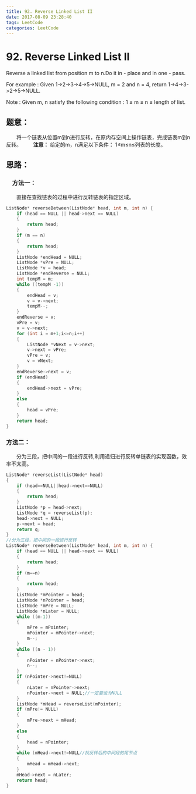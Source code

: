 ```yaml
---
title: 92. Reverse Linked List II
date: 2017-08-09 23:28:40
tags: LeetCode
categories: LeetCode
---
```


# 92. Reverse Linked List II

Reverse a linked list from position m to n.Do it in - place and in one - pass.

For example :
Given 1->2->3->4->5->NULL, m = 2 and n = 4,
return 1->4->3->2->5->NULL.

Note :
Given m, n satisfy the following condition :
1 ≤ m ≤ n ≤ length of list.

<!--more-->

## 题意：

　　将一个链表从位置m到n进行反转，在原内存空间上操作链表，完成链表m到n反转。
　　**注意：** 给定的m，n满足以下条件： 1≤m≤n≤列表的长度。 

## 思路：

### 　方法一：

　　直接在查找链表的过程中进行反转链表的指定区域。

```c++
ListNode* reverseBetween(ListNode* head, int m, int n) {
	if (head == NULL || head->next == NULL)
	{
		return head;
	}
	if (m == n)
	{
		return head;
	}
	ListNode *endHead = NULL;
	ListNode *vPre = NULL;
	ListNode *v = head;
	ListNode *endReverse = NULL;
	int tempM = m;
	while ((tempM -1))
	{
		endHead = v;
		v = v->next;
		tempM--;
	}
	endReverse = v;
	vPre = v;
	v = v->next;
	for (int i = m+1;i<=n;i++)
	{
		ListNode *vNext = v->next;
		v->next = vPre;
		vPre = v;
		v = vNext;
	}
	endReverse->next = v;
	if (endHead)
	{
		endHead->next = vPre;
	}
	else
	{
		head = vPre;
	}
	return head;
}
```

###  方法二：

　　分为三段，把中间的一段进行反转,利用递归进行反转单链表的实现函数，效率不太高。

```c++
ListNode* reverseList(ListNode* head)
{
	if (head==NULL||head->next==NULL)
	{
		return head;
	}
	ListNode *p = head->next;
	ListNode *q = reverseList(p);
	head->next = NULL;
	p->next = head;
	return q;
}
//分为三段，把中间的一段进行反转
ListNode* reverseBetween(ListNode* head, int m, int n) {
	if (head == NULL || head->next == NULL)
	{
		return head;
	}
	if (m==n)
	{
		return head;
	}
	ListNode *mPointer = head;
	ListNode *nPointer = head;
	ListNode *mPre = NULL;
	ListNode *nLater = NULL;
	while ((m-1))
	{
		mPre = mPointer;
		mPointer = mPointer->next;
		m--;
	}
	while ((n - 1))
	{
		nPointer = nPointer->next;
		n--;
	}
	if (nPointer->next!=NULL)
	{
		nLater = nPointer->next;
		nPointer->next = NULL;//一定要设为NULL
	}
	ListNode *mHead = reverseList(mPointer);
	if (mPre!= NULL)
	{
		mPre->next = mHead;
	}
	else
	{
		head = nPointer;
	}
	while (mHead->next!=NULL//找反转后的中间段的尾节点
	{
		mHead = mHead->next;
	}
	mHead->next = nLater;
	return head;
}
```